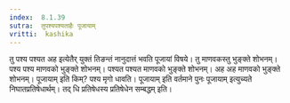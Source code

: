 ```yaml
---
index:  8.1.39
sutra:  तुपश्यपश्यताहैः पूजायाम्
vritti:  kashika 
---
```


तु पश्य पश्यत अह इत्येतैर् युक्तं तिङन्तं नानुदात्तं भवति पूजायां विषये। तु माणवकस्तु भुङ्क्ते शोभनम्। पश्य पश्य माणवको भुङ्क्ते शोभनम्। पश्यत पश्यत माणवको भुङ्क्ते शोभनम्। अह अह माणवको भुङ्क्ते शोभनम्। पूजायाम् इति किम्? पश्य मृगो धावति। पूजायाम् इति वर्तमाने पुनः पूजायाम् इत्युच्यते निघातप्रतिषेधार्थम्। तद् धि प्रतिषेधस्य प्रतिषेधेन सम्बद्धम् इति।

